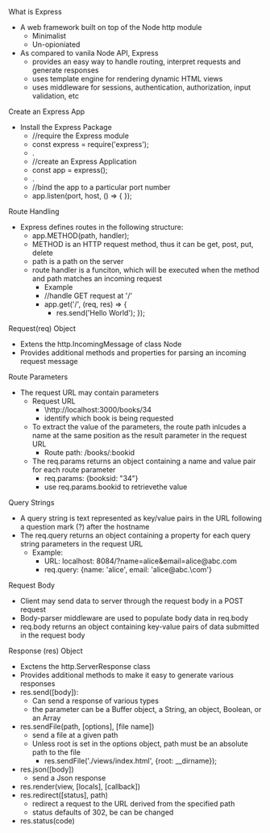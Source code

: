 What is Express
 - A web framework built on top of the Node http module 
	 - Minimalist
	 - Un-opioniated
- As compared to vanila Node API, Express
	- provides an easy way to handle routing, interpret requests and generate responses
	- uses template engine for rendering dynamic HTML views
	- uses middleware for sessions, authentication, authorization, input validation, etc

Create an Express App
 - Install the Express Package
	 - //require the Express module
	 - const express = require('express');
	 - .
	 - //create an Express Application
	 - const app = express();
	 - .
	 - //bind the app to a particular port number
	 - app.listen(port, host, () => { });

Route Handling
 - Express defines routes in the following structure:
	 - app.METHOD(path, handler);
	 - METHOD is an HTTP request method, thus it can be get, post, put, delete
	 - path is a path on the server
	 - route handler is a funciton, which will be executed when the method and path matches an incoming request
		 - Example
		 - //handle GET request at '/'
		 - app.get('/', (req, res) => {
			 - res.send('Hello World');
		 });

Request(req) Object
 - Extens the http.IncomingMessage of class Node
 - Provides additional methods and properties for parsing an incoming request message

Route Parameters
 - The request URL may contain parameters
	 - Request URL
		 - \http://localhost:3000/books/34
		 - identify which book is being requested
	- To extract the value of the parameters, the route path inlcudes a name at the same position as the result parameter in the request URL
		- Route path: /books/:bookid
	- The req.params returns an object containing a name and value pair for each route parameter
		- req.params: {booksid: "34"}
		- use req.params.bookid to retrievethe value

Query Strings
 - A query string is text represented as key/value pairs in the URL following a question mark (?) after the hostname
 - The req.query returns an object containing a property for each query string parameters in the request URL
	- Example:
		- URL: localhost: 8084/?name=alice&email=alice@abc\.com
		- req.query: {name: 'alice', email: 'alice@abc.\com'}

Request Body 
 - Client may send data to server through the request body in a POST request
 - Body-parser middleware are used to populate body data in req.body
 - req.body returns an object containing key-value pairs of data submitted in the request body 

Response (res) Object
 - Exctens the http.ServerResponse class
 - Provides additional methods to make it easy to generate various responses
 - res.send(\[body]): 
	 - Can send a response of various types 
	 - the parameter can be a Buffer object, a String, an object, Boolean, or an Array
- res.sendFile(path, \[options], \[file name])
	- send a file at a given path 
	- Unless root is set in the options object, path must be an absolute path to the file
		- res.sendFile('./views/index.html', {root: _\_dirname});
- res.json(\[body])
	- send a Json response
- res.render(view, \[locals], \[callback])
- res.redirect(\[status], path)
	- redirect a request to the URL derived from the specified path 
	- status defaults of 302, be can be changed
- res.status(code)


